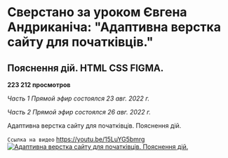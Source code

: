 # Сверстано за уроком Євгена Андриканіча: "Адаптивна верстка сайту для початківців."<br>

## Пояснення дій. HTML CSS FIGMA. <br>

**223 212 просмотров** <br>

_Часть 1 Прямой эфир состоялся 23 авг. 2022 г._ <br>

_Часть 2 Прямой эфир состоялся 26 авг. 2022 г._ <br>

Адаптивна верстка сайту для початківців. Пояснення дій.

`Ссылка на видео`
https://youtu.be/15LuYG5bmrg
[![Адаптивна верстка сайту для початківців. Пояснення дій.](https://img.youtube.com/vi/15LuYG5bmrg/hqdefault.jpg "Адаптивна верстка сайту для початківців. Пояснення дій.")](https://youtu.be/15LuYG5bmrg)
